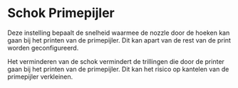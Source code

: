 Schok Primepijler
====
Deze instelling bepaalt de snelheid waarmee de nozzle door de hoeken kan gaan bij het printen van de primepijler. Dit kan apart van de rest van de print worden geconfigureerd.

Het verminderen van de schok vermindert de trillingen die door de printer gaan bij het printen van de primepijler. Dit kan het risico op kantelen van de primepijler verkleinen.

<!--if cura_version <= 4.1:Prime tower jerk heeft een aanzienlijke impact bij het gebruik van [Vierkante primepijler tower](../dual/prime_tower_circular.md) omdat er inderdaad hoeken zijn om te overwegen. Bij een ronde primepijler is het effect van deze schokinstelling verwaarloosbaar aangezien de hoeken in de primepijler allemaal erg stomp zijn. Er zijn geen grote richtingsveranderingen, dus zelfs een kleine schok zorgt ervoor dat nozzle op maximale snelheid kan doorgaan.-->